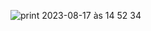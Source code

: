 ![print 2023-08-17 às 14 52 34](https://github.com/lhelal1/CAR00110-2023/assets/131181510/38effa17-2494-4b40-b701-f8cb98cce519)
 
